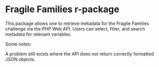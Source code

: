 # Fragile Families r-package

This package allows one to retrieve metadata for the Fragile Families challenge via the PHP Web API.  Users can
select, filter, and search metadata for relevant variables.


Some notes:

A problem still exists where the API does not return correctly formatted JSON objects.







